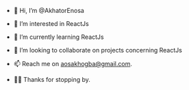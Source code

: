 - 👋 Hi, I’m @AkhatorEnosa
- 👀 I’m interested in ReactJs
- 🌱 I’m currently learning ReactJs
- 💞️ I’m looking to collaborate on projects concerning ReactJs
- 📫 Reach me on aosakhogba@gmail.com. 

- 🙏🏽 Thanks for stopping by. 

<!---
AkhatorEnosa/AkhatorEnosa is a ✨ special ✨ repository because its `README.md` (this file) appears on your GitHub profile.
You can click the Preview link to take a look at your changes.
--->
